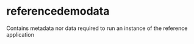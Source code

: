 referencedemodata
=================

Contains metadata nor data required to run an instance of the reference application
